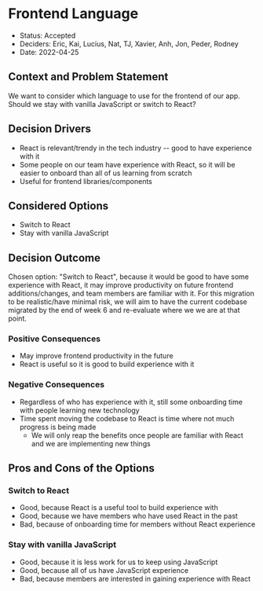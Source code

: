 # Frontend Language

* Status: Accepted <!-- optional -->
* Deciders: Eric, Kai, Lucius, Nat, TJ, Xavier, Anh, Jon, Peder, Rodney <!-- optional -->
* Date: 2022-04-25 <!-- optional -->

## Context and Problem Statement

We want to consider which language to use for the frontend of our app. Should we stay with vanilla JavaScript or switch to React?

## Decision Drivers <!-- optional -->

* React is relevant/trendy in the tech industry -- good to have experience with it
* Some people on our team have experience with React, so it will be easier to onboard than all of us learning from scratch
* Useful for frontend libraries/components

## Considered Options

* Switch to React
* Stay with vanilla JavaScript

## Decision Outcome

Chosen option: "Switch to React", because it would be good to have some experience with React, it may improve productivity on future frontend additions/changes, and team members are familiar with it.
For this migration to be realistic/have minimal risk, we will aim to have the current codebase migrated by the end of week 6 and re-evaluate where we we are at that point.

### Positive Consequences <!-- optional -->

* May improve frontend productivity in the future
* React is useful so it is good to build experience with it

### Negative Consequences <!-- optional -->

* Regardless of who has experience with it, still some onboarding time with people learning new technology
* Time spent moving the codebase to React is time where not much progress is being made
  * We will only reap the benefits once people are familiar with React and we are implementing new things

## Pros and Cons of the Options <!-- optional -->

### Switch to React

* Good, because React is a useful tool to build experience with
* Good, because we have members who have used React in the past
* Bad, because of onboarding time for members without React experience

### Stay with vanilla JavaScript

* Good, because it is less work for us to keep using JavaScript
* Good, because all of us have JavaScript experience
* Bad, because members are interested in gaining experience with React 
